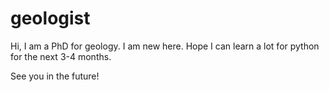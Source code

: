 # geologist

Hi, I am a PhD for geology. I am new here. Hope I can learn a lot for python for the next 3-4 months.

See you in the future!
